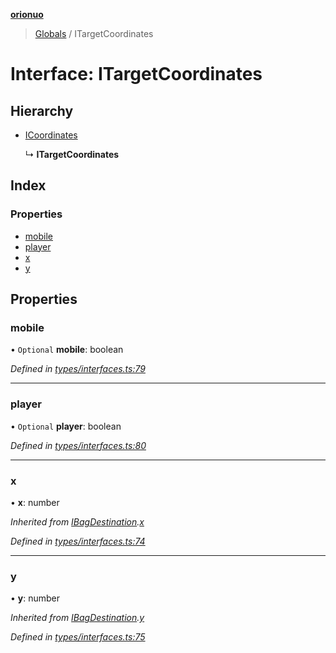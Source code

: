 **[orionuo](../README.md)**

> [Globals](../globals.md) / ITargetCoordinates

# Interface: ITargetCoordinates

## Hierarchy

* [ICoordinates](icoordinates.md)

  ↳ **ITargetCoordinates**

## Index

### Properties

* [mobile](itargetcoordinates.md#mobile)
* [player](itargetcoordinates.md#player)
* [x](itargetcoordinates.md#x)
* [y](itargetcoordinates.md#y)

## Properties

### mobile

• `Optional` **mobile**: boolean

*Defined in [types/interfaces.ts:79](https://github.com/msviha/orionuo/blob/8a6e7bf/src/types/interfaces.ts#L79)*

___

### player

• `Optional` **player**: boolean

*Defined in [types/interfaces.ts:80](https://github.com/msviha/orionuo/blob/8a6e7bf/src/types/interfaces.ts#L80)*

___

### x

•  **x**: number

*Inherited from [IBagDestination](ibagdestination.md).[x](ibagdestination.md#x)*

*Defined in [types/interfaces.ts:74](https://github.com/msviha/orionuo/blob/8a6e7bf/src/types/interfaces.ts#L74)*

___

### y

•  **y**: number

*Inherited from [IBagDestination](ibagdestination.md).[y](ibagdestination.md#y)*

*Defined in [types/interfaces.ts:75](https://github.com/msviha/orionuo/blob/8a6e7bf/src/types/interfaces.ts#L75)*
